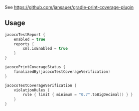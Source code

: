 See https://github.com/jansauer/gradle-print-coverage-plugin

## Usage

```kotlin
jacocoTestReport {
    enabled = true
    reports {
        xml.isEnabled = true
    }
}

jacocoPrintCoverageStatus {
    finalizedBy(jacocoTestCoverageVerification)
}

jacocoTestCoverageVerification {
    violationRules {
        rule { limit { minimum = "0.7".toBigDecimal() } }
    }
}
```

